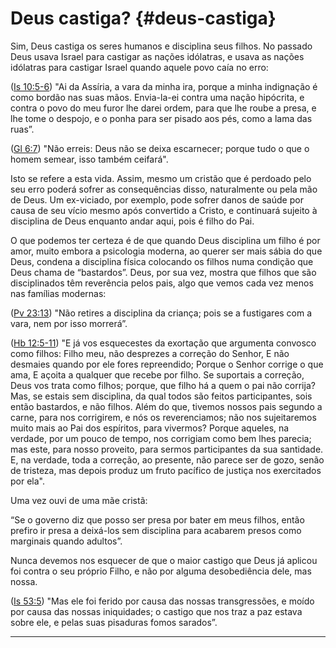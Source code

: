# Deus castiga? {#deus-castiga}

Sim, Deus castiga os seres humanos e disciplina seus filhos. No passado Deus usava Israel para castigar as nações idólatras, e usava as nações idólatras para castigar Israel quando aquele povo caía no erro:

([Is 10:5-6](http://bibliaonline.com.br/acf/is/10/5-6)) &quot;Ai da Assíria, a vara da minha ira, porque a minha indignação é como bordão nas suas mãos. Envia-la-ei contra uma nação hipócrita, e contra o povo do meu furor lhe darei ordem, para que lhe roube a presa, e lhe tome o despojo, e o ponha para ser pisado aos pés, como a lama das ruas”.

([Gl 6:7](http://bibliaonline.com.br/acf/gl/6/7)) &quot;Não erreis: Deus não se deixa escarnecer; porque tudo o que o homem semear, isso também ceifará&quot;.

Isto se refere a esta vida. Assim, mesmo um cristão que é perdoado pelo seu erro poderá sofrer as consequências disso, naturalmente ou pela mão de Deus. Um ex-viciado, por exemplo, pode sofrer danos de saúde por causa de seu vício mesmo após convertido a Cristo, e continuará sujeito à disciplina de Deus enquanto andar aqui, pois é filho do Pai.

O que podemos ter certeza é de que quando Deus disciplina um filho é por amor, muito embora a psicologia moderna, ao querer ser mais sábia do que Deus, condena a disciplina física colocando os filhos numa condição que Deus chama de “bastardos”. Deus, por sua vez, mostra que filhos que são disciplinados têm reverência pelos pais, algo que vemos cada vez menos nas famílias modernas:

([Pv 23:13](http://bibliaonline.com.br/acf/pv/23/13)) &quot;Não retires a disciplina da criança; pois se a fustigares com a vara, nem por isso morrerá”.

([Hb 12:5-11](http://bibliaonline.com.br/acf/hb/12/5-11)) &quot;E já vos esquecestes da exortação que argumenta convosco como filhos: Filho meu, não desprezes a correção do Senhor, E não desmaies quando por ele fores repreendido; Porque o Senhor corrige o que ama, E açoita a qualquer que recebe por filho. Se suportais a correção, Deus vos trata como filhos; porque, que filho há a quem o pai não corrija? Mas, se estais sem disciplina, da qual todos são feitos participantes, sois então bastardos, e não filhos. Além do que, tivemos nossos pais segundo a carne, para nos corrigirem, e nós os reverenciamos; não nos sujeitaremos muito mais ao Pai dos espíritos, para vivermos? Porque aqueles, na verdade, por um pouco de tempo, nos corrigiam como bem lhes parecia; mas este, para nosso proveito, para sermos participantes da sua santidade. E, na verdade, toda a correção, ao presente, não parece ser de gozo, senão de tristeza, mas depois produz um fruto pacífico de justiça nos exercitados por ela&quot;.

Uma vez ouvi de uma mãe cristã:

“Se o governo diz que posso ser presa por bater em meus filhos, então prefiro ir presa a deixá-los sem disciplina para acabarem presos como marginais quando adultos”.

Nunca devemos nos esquecer de que o maior castigo que Deus já aplicou foi contra o seu próprio Filho, e não por alguma desobediência dele, mas nossa.

([Is 53:5](http://bibliaonline.com.br/acf/is/53/5)) &quot;Mas ele foi ferido por causa das nossas transgressões, e moído por causa das nossas iniquidades; o castigo que nos traz a paz estava sobre ele, e pelas suas pisaduras fomos sarados”.

*****